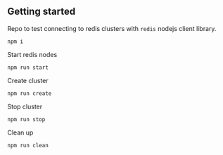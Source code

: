 ## Getting started

Repo to test connecting to redis clusters with `redis` nodejs client library.

```
npm i
```

Start redis nodes

```
npm run start
```

Create cluster

```
npm run create
```

Stop cluster

```
npm run stop
```

Clean up

```
npm run clean
```
